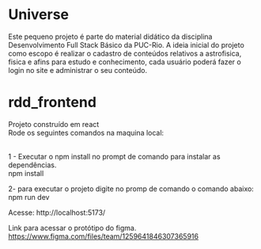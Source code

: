 

# Universe
Este pequeno projeto é parte do material didático da disciplina Desenvolvimento Full Stack Básico da PUC-Rio. A ideia inicial do projeto como escopo é realizar o cadastro de conteúdos relativos a astrofisica, fisica e afins para estudo e conhecimento, cada usuário poderá fazer o login no site e administrar o seu conteúdo.

# rdd_frontend
Projeto construído em react
<br />Rode os seguintes comandos na maquina local:

<br />1 - Executar o npm install no prompt de comando para instalar as dependências.
<br />npm install

2- para executar o projeto digite no promp de comando o comando abaixo:
<br /> npm run dev

Acesse: http://localhost:5173/


Link para acessar o protótipo do figma.
https://www.figma.com/files/team/1259641846307365916















